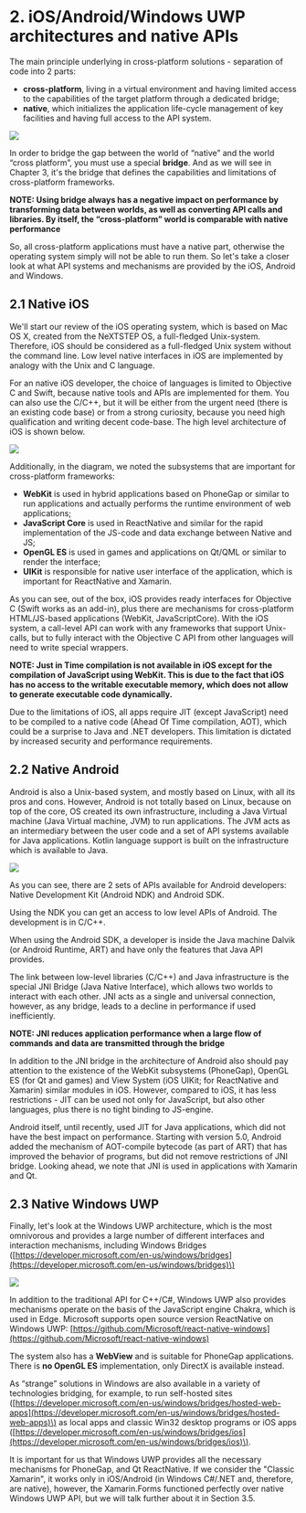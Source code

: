 # 2. iOS/Android/Windows UWP architectures and native APIs

The main principle underlying in cross-platform solutions - separation of code into 2 parts:

* **cross-platform**, living in a virtual environment and having limited access to the capabilities of the target platform through a dedicated bridge;
* **native**, which initializes the application life-cycle management of key facilities and having full access to the API system.

![](.gitbook/assets/image30png.png)

In order to bridge the gap between the world of “native” and the world “cross platform”, you must use a special **bridge**. And as we will see in Chapter 3, it's the bridge that defines the capabilities and limitations of cross-platform frameworks.

**NOTE: Using bridge always has a negative impact on performance by transforming data between worlds, as well as converting API calls and libraries. By itself, the “cross-platform” world is comparable with native performance**

So, all cross-platform applications must have a native part, otherwise the operating system simply will not be able to run them. So let's take a closer look at what API systems and mechanisms are provided by the iOS, Android and Windows.

## 2.1 Native iOS

We'll start our review of the iOS operating system, which is based on Mac OS X, created from the NeXTSTEP OS, a full-fledged Unix-system. Therefore, iOS should be considered as a full-fledged Unix system without the command line. Low level native interfaces in iOS are implemented by analogy with the Unix and C language.

For an native iOS developer, the choice of languages is limited to Objective C and Swift, because native tools and APIs are implemented for them. You can also use the C/C++, but it will be either from the urgent need \(there is an existing code base\) or from a strong curiosity, because you need high qualification and writing decent code-base. The high level architecture of iOS is shown below.

![](.gitbook/assets/image44png.png)

Additionally, in the diagram, we noted the subsystems that are important for cross-platform frameworks:

* **WebKit** is used in hybrid applications based on PhoneGap or similar to run applications and actually performs the runtime environment of web applications;
* **JavaScript Core** is used in ReactNative and similar for the rapid implementation of the JS-code and data exchange between Native and JS;
* **OpenGL ES** is used in games and applications on Qt/QML or similar to render the interface;
* **UIKit** is responsible for native user interface of the application, which is important for ReactNative and Xamarin.

As you can see, out of the box, iOS provides ready interfaces for Objective C \(Swift works as an add-in\), plus there are mechanisms for cross-platform HTML/JS-based applications \(WebKit, JavaScriptCore\). With the iOS system, a call-level API can work with any frameworks that support Unix-calls, but to fully interact with the Objective C API from other languages will need to write special wrappers.

**NOTE: Just in Time compilation is not available in iOS except for the compilation of JavaScript using WebKit. This is due to the fact that iOS has no access to the writable executable memory, which does not allow to generate executable code dynamically.**

Due to the limitations of iOS, all apps require JIT \(except JavaScript\) need to be compiled to a native code \(Ahead Of Time compilation, AOT\), which could be a surprise to Java and .NET developers. This limitation is dictated by increased security and performance requirements.

## 2.2 Native Android

Android is also a Unix-based system, and mostly based on Linux, with all its pros and cons. However, Android is not totally based on Linux, because on top of the core, OS created its own infrastructure, including a Java Virtual machine \(Java Virtual machine, JVM\) to run applications. The JVM acts as an intermediary between the user code and a set of API systems available for Java applications. Kotlin language support is built on the infrastructure which is available to Java.

![](.gitbook/assets/image28png.png)

As you can see, there are 2 sets of APIs available for Android developers: Native Development Kit \(Android NDK\) and Android SDK.

Using the NDK you can get an access to low level APIs of Android. The development is in C/C++.

When using the Android SDK, a developer is inside the Java machine Dalvik \(or Android Runtime, ART\) and have only the features that Java API provides.

The link between low-level libraries \(C/C++\) and Java infrastructure is the special JNI Bridge \(Java Native Interface\), which allows two worlds to interact with each other. JNI acts as a single and universal connection, however, as any bridge, leads to a decline in performance if used inefficiently.

**NOTE: JNI reduces application performance when a large flow of commands and data are transmitted through the bridge**

In addition to the JNI bridge in the architecture of Android also should pay attention to the existence of the WebKit subsystems \(PhoneGap\), OpenGL ES \(for Qt and games\) and View System \(iOS UIKit; for ReactNative and Xamarin\) similar modules in iOS. However, compared to iOS, it has less restrictions - JIT can be used not only for JavaScript, but also other languages, plus there is no tight binding to JS-engine.

Android itself, until recently, used JIT for Java applications, which did not have the best impact on performance. Starting with version 5.0, Android added the mechanism of AOT-compile bytecode \(as part of ART\) that has improved the behavior of programs, but did not remove restrictions of JNI bridge. Looking ahead, we note that JNI is used in applications with Xamarin and Qt.

## 2.3 Native Windows UWP

Finally, let's look at the Windows UWP architecture, which is the most omnivorous and provides a large number of different interfaces and interaction mechanisms, including Windows Bridges \([https://developer.microsoft.com/en-us/windows/bridges](https://developer.microsoft.com/en-us/windows/bridges)\)

![](.gitbook/assets/image23png.png)

In addition to the traditional API for C++/C\#, Windows UWP also provides mechanisms operate on the basis of the JavaScript engine Chakra, which is used in Edge. Microsoft supports open source version ReactNative on Windows UWP: [https://github.com/Microsoft/react-native-windows](https://github.com/Microsoft/react-native-windows)

The system also has a **WebView** and is suitable for PhoneGap applications. There is **no OpenGL ES** implementation, only DirectX is available instead.

As “strange” solutions in Windows are also available in a variety of technologies bridging, for example, to run self-hosted sites \([https://developer.microsoft.com/en-us/windows/bridges/hosted-web-apps](https://developer.microsoft.com/en-us/windows/bridges/hosted-web-apps)\) as local apps and classic Win32 desktop programs or iOS apps \([https://developer.microsoft.com/en-us/windows/bridges/ios](https://developer.microsoft.com/en-us/windows/bridges/ios)\).

It is important for us that Windows UWP provides all the necessary mechanisms for PhoneGap, and Qt ReactNative. If we consider the "Classic Xamarin", it works only in iOS/Android \(in Windows C\#/.NET and, therefore, are native\), however, the Xamarin.Forms functioned perfectly over native Windows UWP API, but we will talk further about it in Section 3.5.


